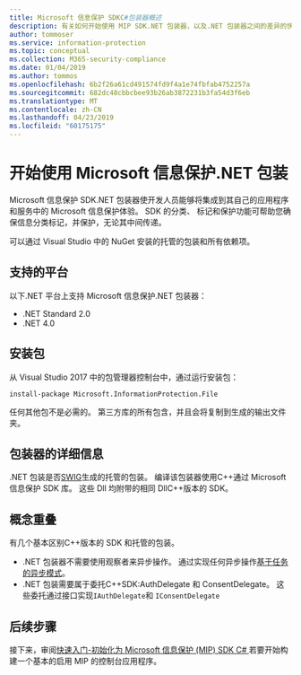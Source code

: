 ```yaml
---
title: Microsoft 信息保护 SDKC#包装器概述
description: 有关如何开始使用 MIP SDK.NET 包装器，以及.NET 包装器之间的差异的快速概述和C++SDK。
author: tommoser
ms.service: information-protection
ms.topic: conceptual
ms.collection: M365-security-compliance
ms.date: 01/04/2019
ms.author: tommos
ms.openlocfilehash: 6b2f26a61cd491574fd9f4a1e74fbfab4752257a
ms.sourcegitcommit: 682dc48cbbcbee93b26ab3872231b3fa54d3f6eb
ms.translationtype: MT
ms.contentlocale: zh-CN
ms.lasthandoff: 04/23/2019
ms.locfileid: "60175175"
---
```

# <a name="getting-started-with-the-microsoft-information-protection-net-wrapper"></a>开始使用 Microsoft 信息保护.NET 包装

Microsoft 信息保护 SDK.NET 包装器使开发人员能够将集成到其自己的应用程序和服务中的 Microsoft 信息保护体验。 SDK 的分类、 标记和保护功能可帮助您确保信息分类标记，并保护，无论其中间传递。 

可以通过 Visual Studio 中的 NuGet 安装的托管的包装和所有依赖项。

## <a name="supported-platforms"></a>支持的平台

以下.NET 平台上支持 Microsoft 信息保护.NET 包装器：

* .NET Standard 2.0
* .NET 4.0

## <a name="installing-the-package"></a>安装包

从 Visual Studio 2017 中的包管理器控制台中，通过运行安装包：

`install-package Microsoft.InformationProtection.File`

任何其他包不是必需的。 第三方库的所有包含，并且会将复制到生成的输出文件夹。

## <a name="wrapper-details"></a>包装器的详细信息

.NET 包装是否[SWIG](https://swig.org/)生成的托管的包装。 编译该包装器使用C++通过 Microsoft 信息保护 SDK 库。 这些 Dll 均附带的相同 DllC++版本的 SDK。

## <a name="concept-overlap"></a>概念重叠

有几个基本区别C++版本的 SDK 和托管的包装。

* .NET 包装器不需要使用观察者来异步操作。 通过实现任何异步操作[基于任务的异步模式](https://docs.microsoft.com/en-us/dotnet/standard/asynchronous-programming-patterns/task-based-asynchronous-pattern-tap)。
* .NET 包装需要属于委托C++SDK:AuthDelegate 和 ConsentDelegate。 这些委托通过接口实现`IAuthDelegate`和 `IConsentDelegate`

## <a name="next-steps"></a>后续步骤

接下来，审阅[快速入门-初始化为 Microsoft 信息保护 (MIP) SDK C# ](quick-app-initialization-csharp.md)若要开始构建一个基本的启用 MIP 的控制台应用程序。
